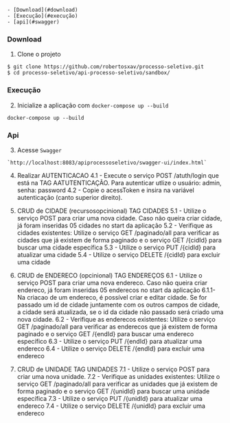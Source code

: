     - [Download](#download)
    - [Execução](#execução)
    - [api](#swagger)
### Download

1. Clone o projeto

```shellscript
$ git clone https://github.com/robertosxav/processo-seletivo.git
$ cd processo-seletivo/api-processo-seletivo/sandbox/
```

### Execução

2. Inicialize a aplicação com `docker-compose up --build`

```shellscript
docker-compose up --build
```

### Api

3. Acesse  `Swagger `

```shellscript
`http://localhost:8083/apiprocessoseletivo/swagger-ui/index.html`
```
4. Realizar AUTENTICACAO
  4.1 - Execute o serviço POST /atuth/login que está na TAG AATUTENTICAÇÃO. Para autenticar utlize o usuário: admin, senha: password
  4.2 - Copie o acessToken e insira na variável autenticação (canto superior direito).

5. CRUD de CIDADE (recursosopcinional) TAG CIDADES
   5.1 - Utilize o serviço POST para criar uma nova cidade. Caso não queira criar cidade, já foram inseridas 05 cidades no start da aplicação
   5.2 - Verifique as cidades existentes: Utilize o serviço GET /paginado/all para verificar as cidades que já existem de forma paginado e o serviço GET /{cidId} para buscar uma cidade específica
   5.3 - Utilize o serviço PUT /{cidId} para atualizar uma cidade
   5.4 - Utilize o serviço DELETE /{cidId} para excluir uma cidade
   
6. CRUD de ENDERECO (opcinional) TAG ENDEREÇOS
   6.1 - Utilize o serviço POST para criar uma nova endereco. Caso não queira criar endereco, já foram inseridas 05 enderecos no start da aplicação
    6.1.1- Na criacao de um endereco, é possível criar e editar cidade. Se for passado um id de cidade juntamente com os outros campos de cidade, a cidade será atualizada, se o id da cidade não passado será criado uma nova cidade.
   6.2 - Verifique as enderecos existentes: Utilize o serviço GET /paginado/all para verificar as enderecos que já existem de forma paginado e o serviço GET /{endId} para buscar uma endereco específico
   6.3 - Utilize o serviço PUT /{endId} para atualizar uma endereco
   6.4 - Utilize o serviço DELETE /{endId} para excluir uma endereco

7. CRUD de UNIDADE TAG UNIDADES
   7.1 - Utilize o serviço POST para criar uma nova unidade.
   7.2 - Verifique as unidades existentes: Utilize o serviço GET /paginado/all para verificar as unidades que já existem de forma paginado e o serviço GET /{unidId} para buscar uma unidade específica
   7.3 - Utilize o serviço PUT /{unidId} para atualizar uma endereco
   7.4 - Utilize o serviço DELETE /{unidId} para excluir uma endereco

